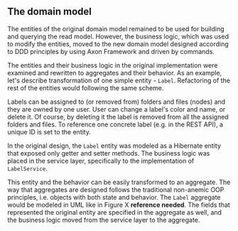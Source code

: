 ## The domain model

The entities of the original domain model remained to be used for building and querying the read model. However, the business logic, which was used to modify the entities, moved to the new domain model designed according to DDD principles by using Axon Framework and driven by commands.

The entities and their business logic in the original implementation were examined and rewritten to aggregates and their behavior. As an example, let's describe transformation of one simple entity - `Label`. Refactoring of the rest of the entities would following the same scheme.

Labels can be assigned to (or removed from) folders and files (nodes) and they are owned by one user. User can change a label's color and name, or delete it. Of course, by deleting it the label is removed from all the assigned folders and files. To reference one concrete label (e.g. in the REST API), a unique ID is set to the entity.

In the original design, the `Label` entity was modeled as a Hibernate entity that exposed only getter and setter methods. The business logic was placed in the service layer, specifically to the implementation of `LabelService`.

This entity and the behavior can be easily transformed to an aggregate. The way that aggregates are designed follows the traditional non-anemic OOP principles, i.e. objects with both state and behavior. The `Label` aggregate would be modeled in UML like in Figure X **reference needed**. The fields that represented the original entity are specified in the aggregate as well, and the business logic moved from the service layer to the aggregate.
